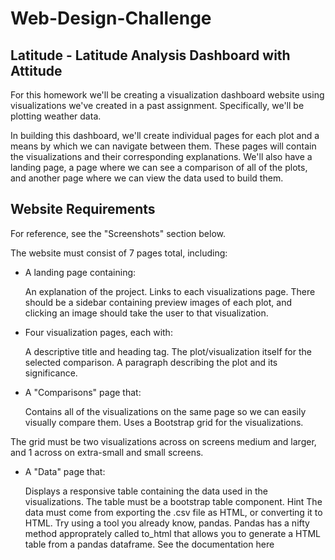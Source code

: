 # Web-Design-Challenge

## Latitude - Latitude Analysis Dashboard with Attitude
For this homework we'll be creating a visualization dashboard website using visualizations we've created in a past assignment. Specifically, we'll be plotting weather data.

In building this dashboard, we'll create individual pages for each plot and a means by which we can navigate between them. These pages will contain the visualizations and their corresponding explanations. We'll also have a landing page, a page where we can see a comparison of all of the plots, and another page where we can view the data used to build them.

## Website Requirements
For reference, see the "Screenshots" section below.

The website must consist of 7 pages total, including:

* A landing page containing:

  An explanation of the project.
  Links to each visualizations page. There should be a sidebar containing preview images of each plot, and clicking an image should take the user to that visualization.

* Four visualization pages, each with:

  A descriptive title and heading tag.
  The plot/visualization itself for the selected comparison.
  A paragraph describing the plot and its significance.


* A "Comparisons" page that:

  Contains all of the visualizations on the same page so we can easily visually compare them.
  Uses a Bootstrap grid for the visualizations.

The grid must be two visualizations across on screens medium and larger, and 1 across on extra-small and small screens.

* A "Data" page that:

  Displays a responsive table containing the data used in the visualizations.
  The table must be a bootstrap table component. Hint
  The data must come from exporting the .csv file as HTML, or converting it to HTML. Try using a tool you already know, pandas. Pandas has a nifty method approprately called to_html that allows you to generate a HTML table from a pandas dataframe. See the documentation here

